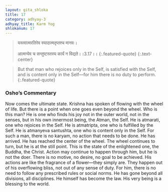 ```yaml
---
layout: gita_shloka
title: 17
category: adhyay-3
adhyay_title: Karm Yog
shlokanum: 17
---
```


> यस्त्वात्मरतिरेव स्यादात्मतृप्तश्च मानवः।<br><br>आत्मन्येव च सन्तुष्टस्तस्य कार्यं न विद्यते।।3.17।।
{:.featured-quote} 
{:.text-center}

> But that man who rejoices only in the Self, is satisfied with the Self, and is content only in the Self—for him there is no duty to perform.
{:.featured-quote}

### Osho’s Commentary
Now comes the ultimate state. Krishna has spoken of flowing with the wheel of life. But there is a point when one goes even beyond the wheel.
Who is this man? He is one who finds his joy not in the outer world, not in the senses, but in his own innermost being, the Atman, the Self. He is atmarati, one who rejoices in the Self. He is atmatripta, one who is fulfilled by the Self. He is atmanyeva santushta, one who is content only in the Self.
For such a man, there is no karyam, no action that needs to be done. He has arrived. He has reached the center of the wheel. The wheel continues to turn, but he is at the still point.
This is the state of the enlightened one, the Buddha, the Christ. Action may continue to happen through him, but he is not the doer. There is no motive, no desire, no goal to be achieved. His actions are like the fragrance of a flower—they simply are. They happen out of his overflowing bliss, not out of any sense of duty.
For him, there is no need to follow any prescribed rules or social norms. He has gone beyond all divisions, all disciplines. He himself has become the law. His very being is a blessing to the world.
